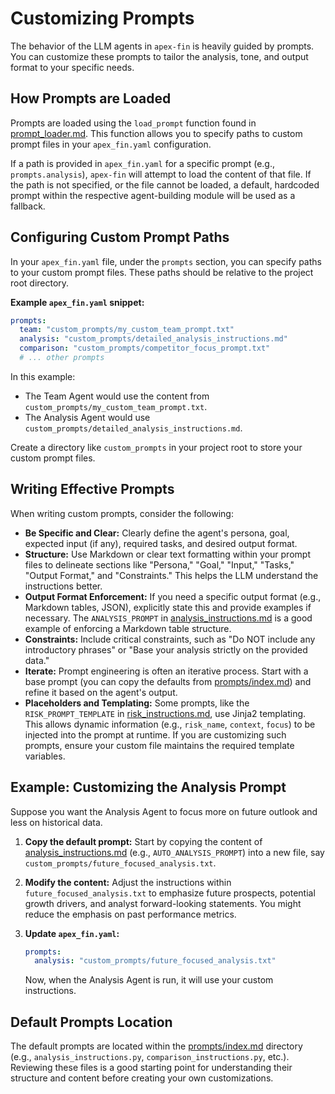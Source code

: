 # Customizing Prompts

The behavior of the LLM agents in `apex-fin` is heavily guided by prompts. You can customize these prompts to tailor the analysis, tone, and output format to your specific needs.

## How Prompts are Loaded

Prompts are loaded using the `load_prompt` function found in [prompt_loader.md](reference/apex_fin/utils/prompt_loader.md). This function allows you to specify paths to custom prompt files in your `apex_fin.yaml` configuration.

If a path is provided in `apex_fin.yaml` for a specific prompt (e.g., `prompts.analysis`), `apex-fin` will attempt to load the content of that file. If the path is not specified, or the file cannot be loaded, a default, hardcoded prompt within the respective agent-building module will be used as a fallback.

## Configuring Custom Prompt Paths

In your `apex_fin.yaml` file, under the `prompts` section, you can specify paths to your custom prompt files. These paths should be relative to the project root directory.

**Example `apex_fin.yaml` snippet:**

```yaml
prompts:
  team: "custom_prompts/my_custom_team_prompt.txt"
  analysis: "custom_prompts/detailed_analysis_instructions.md"
  comparison: "custom_prompts/competitor_focus_prompt.txt"
  # ... other prompts
```

In this example:

* The Team Agent would use the content from `custom_prompts/my_custom_team_prompt.txt`.
* The Analysis Agent would use `custom_prompts/detailed_analysis_instructions.md`.

Create a directory like `custom_prompts` in your project root to store your custom prompt files.

## Writing Effective Prompts

When writing custom prompts, consider the following:

* **Be Specific and Clear:** Clearly define the agent's persona, goal, expected input (if any), required tasks, and desired output format.
* **Structure:** Use Markdown or clear text formatting within your prompt files to delineate sections like "Persona," "Goal," "Input," "Tasks," "Output Format," and "Constraints." This helps the LLM understand the instructions better.
* **Output Format Enforcement:** If you need a specific output format (e.g., Markdown tables, JSON), explicitly state this and provide examples if necessary. The `ANALYSIS_PROMPT` in [analysis_instructions.md](reference/apex_fin/prompts/analysis_instructions.md) is a good example of enforcing a Markdown table structure.
* **Constraints:** Include critical constraints, such as "Do NOT include any introductory phrases" or "Base your analysis strictly on the provided data."
* **Iterate:** Prompt engineering is often an iterative process. Start with a base prompt (you can copy the defaults from [prompts/index.md](reference/apex_fin/prompts/index.md)) and refine it based on the agent's output.
* **Placeholders and Templating:** Some prompts, like the `RISK_PROMPT_TEMPLATE` in [risk_instructions.md](reference/apex_fin/prompts/risk_instructions.md), use Jinja2 templating. This allows dynamic information (e.g., `risk_name`, `context`, `focus`) to be injected into the prompt at runtime. If you are customizing such prompts, ensure your custom file maintains the required template variables.

## Example: Customizing the Analysis Prompt

Suppose you want the Analysis Agent to focus more on future outlook and less on historical data.

1. **Copy the default prompt:** Start by copying the content of [analysis_instructions.md](reference/apex_fin/prompts/analysis_instructions.md) (e.g., `AUTO_ANALYSIS_PROMPT`) into a new file, say `custom_prompts/future_focused_analysis.txt`.
2. **Modify the content:** Adjust the instructions within `future_focused_analysis.txt` to emphasize future prospects, potential growth drivers, and analyst forward-looking statements. You might reduce the emphasis on past performance metrics.
3. **Update `apex_fin.yaml`:**

    ```yaml
    prompts:
      analysis: "custom_prompts/future_focused_analysis.txt"
    ```

    Now, when the Analysis Agent is run, it will use your custom instructions.

## Default Prompts Location

The default prompts are located within the [prompts/index.md](reference/apex_fin/prompts/index.md) directory (e.g., `analysis_instructions.py`, `comparison_instructions.py`, etc.). Reviewing these files is a good starting point for understanding their structure and content before creating your own customizations.
